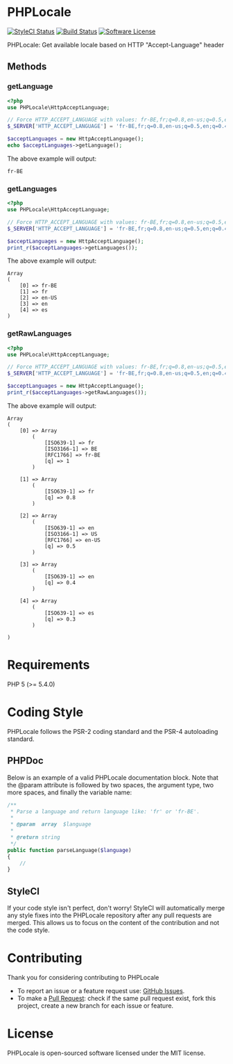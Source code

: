 # PHPLocale

[![StyleCI Status](https://styleci.io/repos/63001544/shield)](https://styleci.io/repos/63001544)
[![Build Status](http://travis-ci.org/RocketIP/PHPLocale.png)](http://travis-ci.org/RocketIP/PHPLocale)
[![Software License](https://img.shields.io/badge/license-MIT-brightgreen.svg?style=flat-square)](LICENSE)

PHPLocale: Get available locale based on HTTP "Accept-Language" header

## Methods

### getLanguage

```php
<?php
use PHPLocale\HttpAcceptLanguage;

// Force HTTP_ACCEPT_LANGUAGE with values: fr-BE,fr;q=0.8,en-us;q=0.5,en;q=0.4,es;q=0.3
$_SERVER['HTTP_ACCEPT_LANGUAGE'] = 'fr-BE,fr;q=0.8,en-us;q=0.5,en;q=0.4,es;q=0.3';

$acceptLanguages = new HttpAcceptLanguage();
echo $acceptLanguages->getLanguage();
```

The above example will output:

```
fr-BE
```

### getLanguages

```php
<?php
use PHPLocale\HttpAcceptLanguage;

// Force HTTP_ACCEPT_LANGUAGE with values: fr-BE,fr;q=0.8,en-us;q=0.5,en;q=0.4,es;q=0.3
$_SERVER['HTTP_ACCEPT_LANGUAGE'] = 'fr-BE,fr;q=0.8,en-us;q=0.5,en;q=0.4,es;q=0.3';

$acceptLanguages = new HttpAcceptLanguage();
print_r($acceptLanguages->getLanguages());
```

The above example will output:

```
Array
(
    [0] => fr-BE
    [1] => fr
    [2] => en-US
    [3] => en
    [4] => es
)
```

### getRawLanguages

```php
<?php
use PHPLocale\HttpAcceptLanguage;

// Force HTTP_ACCEPT_LANGUAGE with values: fr-BE,fr;q=0.8,en-us;q=0.5,en;q=0.4,es;q=0.3
$_SERVER['HTTP_ACCEPT_LANGUAGE'] = 'fr-BE,fr;q=0.8,en-us;q=0.5,en;q=0.4,es;q=0.3';

$acceptLanguages = new HttpAcceptLanguage();
print_r($acceptLanguages->getRawLanguages());
```

The above example will output:

```
Array
(
    [0] => Array
        (
            [ISO639-1] => fr
            [ISO3166-1] => BE
            [RFC1766] => fr-BE
            [q] => 1
        )

    [1] => Array
        (
            [ISO639-1] => fr
            [q] => 0.8
        )

    [2] => Array
        (
            [ISO639-1] => en
            [ISO3166-1] => US
            [RFC1766] => en-US
            [q] => 0.5
        )

    [3] => Array
        (
            [ISO639-1] => en
            [q] => 0.4
        )

    [4] => Array
        (
            [ISO639-1] => es
            [q] => 0.3
        )

)
```

# Requirements

PHP 5 (>= 5.4.0)

# Coding Style

PHPLocale follows the PSR-2 coding standard and the PSR-4 autoloading standard.

## PHPDoc

Below is an example of a valid PHPLocale documentation block. Note that the @param attribute is followed by two spaces, the argument type, two more spaces, and finally the variable name:

```php
/**
 * Parse a language and return language like: 'fr' or 'fr-BE'.
 *
 * @param  array  $language
 *
 * @return string
 */
public function parseLanguage($language)
{
    //
}
```

## StyleCI

If your code style isn't perfect, don't worry! StyleCI will automatically merge any style fixes into the PHPLocale repository after any pull requests are merged. This allows us to focus on the content of the contribution and not the code style.

# Contributing

Thank you for considering contributing to PHPLocale
* To report an issue or a feature request use: [GitHub Issues](https://github.com/RocketIP/PHPLocale/issues).
* To make a [Pull Request](https://github.com/RocketIP/PHPLocale/pulls): check if the same pull request exist, fork this project, create a new branch for each issue or feature.

# License

PHPLocale is open-sourced software licensed under the MIT license.
